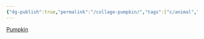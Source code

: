 ```yaml
---
{"dg-publish":true,"permalink":"/collage-pumpkin/","tags":["c/animal","c/penguim","c/pink","c/pumpikin","c/number","c/leaf","c/cibc"],"created":"2024-01-02T00:03:35.217-05:00","updated":"2024-01-02T00:04:41.138-05:00"}
---
```



[Pumpkin](https://www.instagram.com/p/B4BeQl2h6Xn/)
